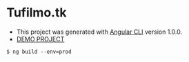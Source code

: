 # Tufilmo.tk

- This project was generated with [Angular CLI](https://github.com/angular/angular-cli) version 1.0.0.
- [DEMO PROJECT](https://dannielarriola.github.io/tufilmotk)

```
$ ng build --env=prod
```